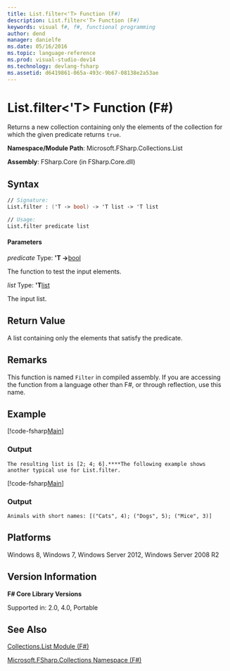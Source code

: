 ```yaml
---
title: List.filter<'T> Function (F#)
description: List.filter<'T> Function (F#)
keywords: visual f#, f#, functional programming
author: dend
manager: danielfe
ms.date: 05/16/2016
ms.topic: language-reference
ms.prod: visual-studio-dev14
ms.technology: devlang-fsharp
ms.assetid: d6419861-065a-493c-9b67-08138e2a53ae 
---
```


# List.filter<'T> Function (F#)

Returns a new collection containing only the elements of the collection for which the given predicate returns `true`.

**Namespace/Module Path**: Microsoft.FSharp.Collections.List

**Assembly**: FSharp.Core (in FSharp.Core.dll)


## Syntax

```fsharp
// Signature:
List.filter : ('T -> bool) -> 'T list -> 'T list

// Usage:
List.filter predicate list
```

#### Parameters
*predicate*
Type: **'T -&gt;**[bool](https://msdn.microsoft.com/library/89c0cf9c-49ce-4207-a3be-555851a67dd5)


The function to test the input elements.


*list*
Type: **'T**[list](https://msdn.microsoft.com/library/c627b668-477b-4409-91ed-06d7f1b3e4a7)


The input list.

## Return Value

A list containing only the elements that satisfy the predicate.

## Remarks

This function is named `Filter` in compiled assembly. If you are accessing the function from a language other than F#, or through reflection, use this name.

## Example

[!code-fsharp[Main](~/samples/snippets/fsharp/lists/snippet24.fs)]

### Output

```
The resulting list is [2; 4; 6].****The following example shows another typical use for List.filter.
```

[!code-fsharp[Main](~/samples/snippets/fsharp/samples101/snippet3007.fs)]

### Output

```
Animals with short names: [("Cats", 4); ("Dogs", 5); ("Mice", 3)]
```

## Platforms
Windows 8, Windows 7, Windows Server 2012, Windows Server 2008 R2

## Version Information
**F# Core Library Versions**

Supported in: 2.0, 4.0, Portable

## See Also
[Collections.List Module &#40;F&#35;&#41;](Collections.List-Module-%5BFSharp%5D.md)

[Microsoft.FSharp.Collections Namespace &#40;F&#35;&#41;](Microsoft.FSharp.Collections-Namespace-%5BFSharp%5D.md)